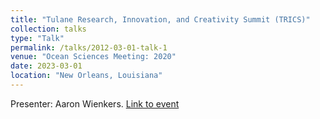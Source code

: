 ```yaml
---
title: "Tulane Research, Innovation, and Creativity Summit (TRICS)"
collection: talks
type: "Talk"
permalink: /talks/2012-03-01-talk-1
venue: "Ocean Sciences Meeting: 2020"
date: 2023-03-01
location: "New Orleans, Louisiana"
---
```


Presenter: Aaron Wienkers. [Link to event](https://research.tulane.edu/content/trics)
